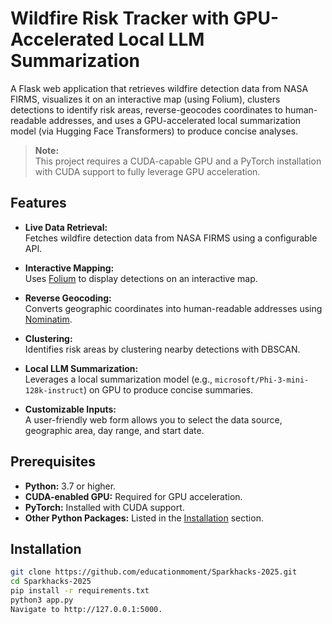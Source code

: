 # Wildfire Risk Tracker with GPU-Accelerated Local LLM Summarization

A Flask web application that retrieves wildfire detection data from NASA FIRMS, visualizes it on an interactive map (using Folium), clusters detections to identify risk areas, reverse-geocodes coordinates to human-readable addresses, and uses a GPU-accelerated local summarization model (via Hugging Face Transformers) to produce concise analyses.

> **Note:**  
> This project requires a CUDA-capable GPU and a PyTorch installation with CUDA support to fully leverage GPU acceleration.

## Features

- **Live Data Retrieval:**  
  Fetches wildfire detection data from NASA FIRMS using a configurable API.

- **Interactive Mapping:**  
  Uses [Folium](https://python-visualization.github.io/folium/) to display detections on an interactive map.

- **Reverse Geocoding:**  
  Converts geographic coordinates into human-readable addresses using [Nominatim](https://nominatim.org/).

- **Clustering:**  
  Identifies risk areas by clustering nearby detections with DBSCAN.

- **Local LLM Summarization:**  
  Leverages a local summarization model (e.g., `microsoft/Phi-3-mini-128k-instruct`) on GPU to produce concise summaries.

- **Customizable Inputs:**  
  A user-friendly web form allows you to select the data source, geographic area, day range, and start date.

## Prerequisites

- **Python:** 3.7 or higher.
- **CUDA-enabled GPU:** Required for GPU acceleration.
- **PyTorch:** Installed with CUDA support.
- **Other Python Packages:** Listed in the [Installation](#installation) section.

## Installation


   ```bash
   git clone https://github.com/educationmoment/Sparkhacks-2025.git
   cd Sparkhacks-2025
   pip install -r requirements.txt
   python3 app.py
   Navigate to http://127.0.0.1:5000.
   ```

